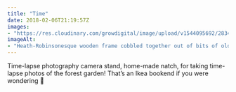 ```yaml
---
title: "Time"
date: 2018-02-06T21:19:57Z
images: 
- "https://res.cloudinary.com/growdigital/image/upload/v1544095692/28341536319_db65063e0f_o.jpg"
imageAlt: 
- "Heath-Robinsonesque wooden frame cobbled together out of bits of old wood and a bookend"
---
```


Time-lapse photography camera stand, home-made natch, for taking time-lapse photos of the forest garden! That’s an Ikea bookend if you were wondering 🤔

